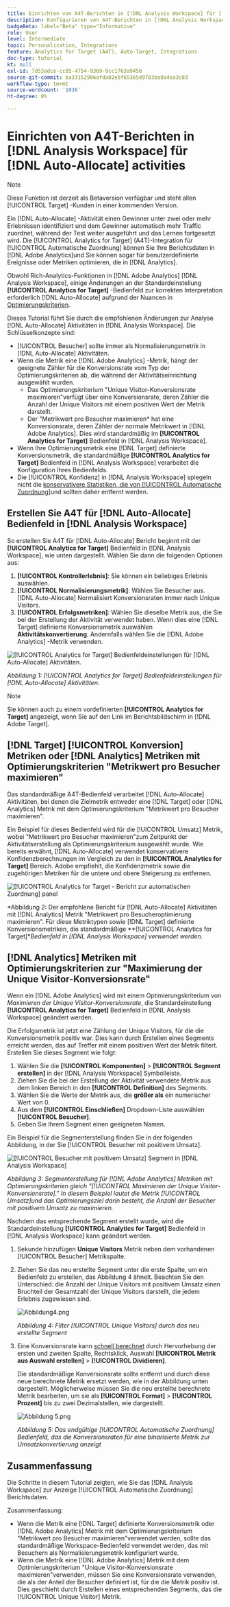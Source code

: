 ```yaml
---
title: Einrichten von A4T-Berichten in [!DNL Analysis Workspace] für [!UICONTROL Automatische Zuordnung] Tätigkeiten
description: Konfigurieren von A4T-Berichten in [!DNL Analysis Workspace] zum Abrufen der erwarteten Ergebnisse während der Ausführung [!UICONTROL Automatische Zuordnung] Aktivitäten.
badgeBeta: label="Beta" type="Informative"
role: User
level: Intermediate
topic: Personalization, Integrations
feature: Analytics for Target (A4T), Auto-Target, Integrations
doc-type: tutorial
kt: null
exl-id: 7d53adce-cc05-4754-9369-9cc1763a9450
source-git-commit: ba33152906afda02ebf65365d9783ba8a4ea3c83
workflow-type: tm+mt
source-wordcount: '1036'
ht-degree: 0%

---
```


# Einrichten von A4T-Berichten in [!DNL Analysis Workspace] für [!DNL Auto-Allocate] activities

>[!NOTE]
>
>Diese Funktion ist derzeit als Betaversion verfügbar und steht allen [!UICONTROL Target] -Kunden in einer kommenden Version.

Ein [!DNL Auto-Allocate] -Aktivität einen Gewinner unter zwei oder mehr Erlebnissen identifiziert und dem Gewinner automatisch mehr Traffic zuordnet, während der Test weiter ausgeführt und das Lernen fortgesetzt wird. Die [!UICONTROL Analytics for Target] (A4T)-Integration für [!UICONTROL Automatische Zuordnung] können Sie Ihre Berichtsdaten in [!DNL Adobe Analytics]und Sie können sogar für benutzerdefinierte Ereignisse oder Metriken optimieren, die in [!DNL Analytics].

Obwohl Rich-Analytics-Funktionen in [!DNL Adobe Analytics] [!DNL Analysis Workspace], einige Änderungen an der Standardeinstellung **[!UICONTROL Analytics for Target]** -Bedienfeld zur korrekten Interpretation erforderlich [!DNL Auto-Allocate] aufgrund der Nuancen in [Optimierungskriterien](https://experienceleague.adobe.com/docs/target/using/integrate/a4t/a4t-at-aa.html?lang=en#supported).

Dieses Tutorial führt Sie durch die empfohlenen Änderungen zur Analyse [!DNL Auto-Allocate] Aktivitäten in [!DNL Analysis Workspace]. Die Schlüsselkonzepte sind:

* [!UICONTROL Besucher] sollte immer als Normalisierungsmetrik in [!DNL Auto-Allocate] Aktivitäten.
* Wenn die Metrik eine [!DNL Adobe Analytics] -Metrik, hängt der geeignete Zähler für die Konversionsrate vom Typ der Optimierungskriterien ab, die während der Aktivitätseinrichtung ausgewählt wurden.
   * Das Optimierungskriterium &quot;Unique Visitor-Konversionsrate maximieren&quot;verfügt über eine Konversionsrate, deren Zähler die Anzahl der Unique Visitors mit einem positiven Wert der Metrik darstellt.
   * Der &quot;Metrikwert pro Besucher maximieren* hat eine Konversionsrate, deren Zähler der normale Metrikwert in [!DNL Adobe Analytics]. Dies wird standardmäßig im **[!UICONTROL Analytics for Target]** Bedienfeld in [!DNL Analysis Workspace].
* Wenn Ihre Optimierungsmetrik eine [!DNL Target] definierte Konversionsmetrik, die standardmäßige **[!UICONTROL Analytics for Target]** Bedienfeld in [!DNL Analysis Workspace] verarbeitet die Konfiguration Ihres Bedienfelds.
* Die [!UICONTROL Konfidenz] in [!DNL Analysis Workspace] spiegeln nicht die [konservativere Statistiken, die von [!UICONTROL Automatische Zuordnung]](https://experienceleague.adobe.com/docs/target/using/activities/auto-allocate/automated-traffic-allocation.html?lang=en#section_98388996F0584E15BF3A99C57EEB7629)und sollten daher entfernt werden.

## Erstellen Sie A4T für [!DNL Auto-Allocate] Bedienfeld in [!DNL Analysis Workspace]

So erstellen Sie A4T für [!DNL Auto-Allocate] Bericht beginnt mit der **[!UICONTROL Analytics for Target]** Bedienfeld in [!DNL Analysis Workspace], wie unten dargestellt. Wählen Sie dann die folgenden Optionen aus:

1. **[!UICONTROL Kontrollerlebnis]**: Sie können ein beliebiges Erlebnis auswählen.
2. **[!UICONTROL Normalisierungsmetrik]**: Wählen Sie Besucher aus. [!DNL Auto-Allocate] Normalisiert Konversionsraten immer nach Unique Visitors.
3. **[!UICONTROL Erfolgsmetriken]**: Wählen Sie dieselbe Metrik aus, die Sie bei der Erstellung der Aktivität verwendet haben. Wenn dies eine [!DNL Target] definierte Konversionsmetrik auswählen **Aktivitätskonvertierung**. Andernfalls wählen Sie die [!DNL Adobe Analytics] -Metrik verwenden.

![[!UICONTROL Analytics for Target] Bedienfeldeinstellungen für [!DNL Auto-Allocate] Aktivitäten.](assets/AAFigure1.png)

*Abbildung 1: [!UICONTROL Analytics for Target] Bedienfeldeinstellungen für [!DNL Auto-Allocate] Aktivitäten.*

>[!NOTE]
>
> Sie können auch zu einem vordefinierten **[!UICONTROL Analytics for Target]** angezeigt, wenn Sie auf den Link im Berichtsbildschirm in [!DNL Adobe Target].

## [!DNL Target] [!UICONTROL Konversion] Metriken oder [!DNL Analytics] Metriken mit Optimierungskriterien &quot;Metrikwert pro Besucher maximieren&quot;

Das standardmäßige A4T-Bedienfeld verarbeitet [!DNL Auto-Allocate] Aktivitäten, bei denen die Zielmetrik entweder eine [!DNL Target] oder [!DNL Analytics] Metrik mit dem Optimierungskriterium &quot;Metrikwert pro Besucher maximieren&quot;.

Ein Beispiel für dieses Bedienfeld wird für die [!UICONTROL Umsatz] Metrik, wobei &quot;Metrikwert pro Besucher maximieren&quot;zum Zeitpunkt der Aktivitätserstellung als Optimierungskriterium ausgewählt wurde. Wie bereits erwähnt, [!DNL Auto-Allocate] verwendet konservativere Konfidenzberechnungen im Vergleich zu den in **[!UICONTROL Analytics for Target]** Bereich. Adobe empfiehlt, die Konfidenzmetrik sowie die zugehörigen Metriken für die untere und obere Steigerung zu entfernen.

![[!UICONTROL Analytics for Target - Bericht zur automatischen Zuordnung] panel](assets/AAFigure2.png)

*Abbildung 2: Der empfohlene Bericht für [!DNL Auto-Allocate] Aktivitäten mit [!DNL Analytics] Metrik &quot;Metrikwert pro Besucheroptimierung maximieren&quot;. Für diese Metriktypen sowie [!DNL Target] definierte Konversionsmetriken, die standardmäßige **[!UICONTROL Analytics for Target]**Bedienfeld in [!DNL Analysis Workspace] verwendet werden.*

## [!DNL Analytics] Metriken mit Optimierungskriterien zur &quot;Maximierung der Unique Visitor-Konversionsrate&quot;

Wenn ein [!DNL Adobe Analytics] wird mit einem Optimierungskriterium von *Maximieren der Unique Visitor-Konversionsrate*, die Standardeinstellung **[!UICONTROL Analytics for Target]** Bedienfeld in [!DNL Analysis Workspace] geändert werden.

Die Erfolgsmetrik ist jetzt eine Zählung der Unique Visitors, für die die Konversionsmetrik positiv war. Dies kann durch Erstellen eines Segments erreicht werden, das auf Treffer mit einem positiven Wert der Metrik filtert. Erstellen Sie dieses Segment wie folgt:

1. Wählen Sie die **[!UICONTROL Komponenten]** > **[!UICONTROL Segment erstellen]** in der [!DNL Analysis Workspace] Symbolleiste.
1. Ziehen Sie die bei der Erstellung der Aktivität verwendete Metrik aus dem linken Bereich in den **[!UICONTROL Definition]** des Segments.
1. Wählen Sie die Werte der Metrik aus, die **größer als** ein numerischer Wert von 0.
1. Aus dem **[!UICONTROL Einschließen]** Dropdown-Liste auswählen **[!UICONTROL Besucher]**.
1. Geben Sie Ihrem Segment einen geeigneten Namen.

Ein Beispiel für die Segmenterstellung finden Sie in der folgenden Abbildung, in der Sie [!UICONTROL Besucher mit positivem Umsatz].

![[!UICONTROL Besucher mit positivem Umsatz] Segment in [!DNL Analysis Workspace]](assets/AAFigure3.png)

*Abbildung 3: Segmenterstellung für [!DNL Adobe Analytics] Metriken mit Optimierungskriterien gleich &quot;[!UICONTROL Maximieren der Unique Visitor-Konversionsrate].&quot; In diesem Beispiel lautet die Metrik [!UICONTROL Umsatz]und das Optimierungsziel darin besteht, die Anzahl der Besucher mit positivem Umsatz zu maximieren.*

Nachdem das entsprechende Segment erstellt wurde, wird die Standardeinstellung  **[!UICONTROL Analytics for Target]** Bedienfeld in [!DNL Analysis Workspace] kann geändert werden.

1. Sekunde hinzufügen **Unique Visitors** Metrik neben dem vorhandenen [!UICONTROL Besucher] Metrikspalte.
2. Ziehen Sie das neu erstellte Segment unter die erste Spalte, um ein Bedienfeld zu erstellen, das Abbildung 4 ähnelt. Beachten Sie den Unterschied: die Anzahl der Unique Visitors mit positivem Umsatz einen Bruchteil der Gesamtzahl der Unique Visitors darstellt, die jedem Erlebnis zugewiesen sind.

   ![Abbildung4.png](assets/AAFigure4.png)

   *Abbildung 4: Filter [!UICONTROL Unique Visitors] durch das neu erstellte Segment*

3. Eine Konversionsrate kann [schnell berechnet](https://experienceleague.adobe.com/docs/analytics-learn/tutorials/components/calculated-metrics/quick-calculated-metrics-in-analysis-workspace.html?lang=en) durch Hervorhebung der ersten und zweiten Spalte, Rechtsklick, Auswahl **[!UICONTROL Metrik aus Auswahl erstellen]** > **[!UICONTROL Dividieren]**.

   Die standardmäßige Konversionsrate sollte entfernt und durch diese neue berechnete Metrik ersetzt werden, wie in der Abbildung unten dargestellt. Möglicherweise müssen Sie die neu erstellte berechnete Metrik bearbeiten, um sie als **[!UICONTROL Format]** > **[!UICONTROL Prozent]** bis zu zwei Dezimalstellen, wie dargestellt.

   ![Abbildung 5.png](assets/AAFigure5.png)

   *Abbildung 5: Das endgültige [!UICONTROL Automatische Zuordnung] Bedienfeld, das die Konversionsraten für eine binarisierte Metrik zur Umsatzkonvertierung anzeigt*

## Zusammenfassung

Die Schritte in diesem Tutorial zeigten, wie Sie das [!DNL Analysis Workspace] zur Anzeige [!UICONTROL Automatische Zuordnung] Berichtsdaten.

Zusammenfassung:

* Wenn die Metrik eine [!DNL Target] definierte Konversionsmetrik oder [!DNL Adobe Analytics] Metrik mit dem Optimierungskriterium &quot;Metrikwert pro Besucher maximieren&quot;verwendet werden, sollte das standardmäßige Workspace-Bedienfeld verwendet werden, das mit Besuchern als Normalisierungsmetrik konfiguriert wurde.
* Wenn die Metrik eine [!DNL Adobe Analytics] Metrik mit dem Optimierungskriterium &quot;Unique Visitor-Konversionsrate maximieren&quot;verwenden, müssen Sie eine Konversionsrate verwenden, die als der Anteil der Besucher definiert ist, für die die Metrik positiv ist. Dies geschieht durch Erstellen eines entsprechenden Segments, das die [!UICONTROL Unique Visitor] Metrik.
